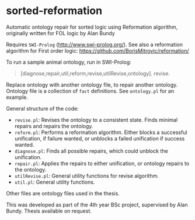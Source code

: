 # sorted-reformation
Automatic ontology repair for sorted logic using Reformation algorithm, originally written for FOL logic by Alan Bundy

Requires `SWI-Prolog` (http://www.swi-prolog.org/). See also a reformation algorithm for First order logic: https://github.com/BorisMitrovic/reformation/

To run a sample animal ontology, run in SWI-Prolog: 
  > [diagnose,repair,util,reform,revise,utilRevise,ontology]. revise.
  
Replace ontology with another ontology file, to repair another ontology. Ontology file is a collection of `fact` definitions. See `ontology.pl` for an example.

General structure of the code:
 - `revise.pl`: Revises the ontology to a consistent state. Finds minimal repairs and repairs the ontology.
 - `reform.pl`: Performs a reformation algorithm. Either blocks a successful unification, if failure wanted, or unblocks a failed unification if success wanted.
 - `diagnose.pl`: Finds all possible repairs, which could unblock the unification.
 - `repair.pl`: Applies the repairs to either unification, or ontology repairs to the ontology.
 - `utilRevise.pl`: General utility functions for revise algorithm.
 - `util.pl`: General utility functions.

Other files are ontology files used in the thesis. 

This was developed as part of the 4th year BSc project, supervised by Alan Bundy. Thesis available on request.
